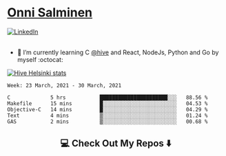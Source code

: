 <h1> <a href="https://osalmine.github.io/cv/">Onni Salminen</a></h1>
<a href="https://www.linkedin.com/in/onni-salminen/" target="_blank"><img src="https://img.shields.io/badge/LinkedIn-%230077B5.svg?&style=flat-square&logo=linkedin&logoColor=white" alt="LinkedIn"></a>
<br />
<br />

- 🌱 I’m currently learning C <a href="https://www.hive.fi/en/">@hive</a> and React, NodeJs, Python and Go by myself :octocat:

[![Hive Helsinki stats](https://badge42.herokuapp.com/api/stats/osalmine?privacyEmail=true&cursus=42)](https://github.com/JaeSeoKim/badge42)

<!--START_SECTION:waka-->
```text
Week: 23 March, 2021 - 30 March, 2021

C             5 hrs           ██████████████████████░░░   88.56 % 
Makefile      15 mins         █░░░░░░░░░░░░░░░░░░░░░░░░   04.53 % 
Objective-C   14 mins         █░░░░░░░░░░░░░░░░░░░░░░░░   04.29 % 
Text          4 mins          ▒░░░░░░░░░░░░░░░░░░░░░░░░   01.24 % 
GAS           2 mins          ▒░░░░░░░░░░░░░░░░░░░░░░░░   00.68 % 
```
<!--END_SECTION:waka-->


<h2  align="center">💻 Check Out My Repos ⬇️ </h2>
